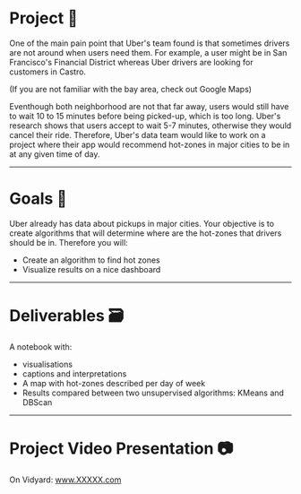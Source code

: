 #  __Project__ 🚧
One of the main pain point that Uber's team found is that sometimes drivers are not around when users need them. For example, a user might be in San Francisco's Financial District whereas Uber drivers are looking for customers in Castro.

(If you are not familiar with the bay area, check out Google Maps)

Eventhough both neighborhood are not that far away, users would still have to wait 10 to 15 minutes before being picked-up, which is too long. Uber's research shows that users accept to wait 5-7 minutes, otherwise they would cancel their ride.
Therefore, Uber's data team would like to work on a project where their app would recommend hot-zones in major cities to be in at any given time of day.

----------------

# __Goals__ 🎯

Uber already has data about pickups in major cities. Your objective is to create algorithms that will determine where are the hot-zones that drivers should be in. Therefore you will:
* Create an algorithm to find hot zones
* Visualize results on a nice dashboard

----------------

# __Deliverables__ 🗃

A notebook with:
* visualisations
* captions and interpretations 
* A map with hot-zones described per day of week
* Results compared between two unsupervised algorithms: KMeans and DBScan

----------------

# __Project Video Presentation__ 📷

On Vidyard: www.XXXXX.com
